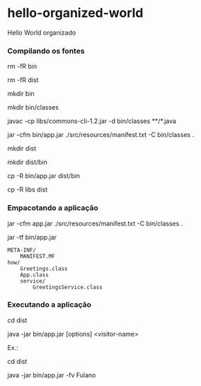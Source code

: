 hello-organized-world
=====================

Hello World  organizado 

### Compilando os fontes
rm -fR bin

rm -fR dist

mkdir bin

mkdir bin/classes

javac -cp libs/commons-cli-1.2.jar -d bin/classes **/*.java

jar -cfm bin/app.jar ./src/resources/manifest.txt -C bin/classes .

mkdir dist

mkdir dist/bin

cp -R bin/app.jar dist/bin 

cp -R libs dist 



### Empacotando a aplicação
jar -cfm app.jar ./src/resources/manifest.txt -C bin/classes .

jar -tf bin/app.jar 


	META-INF/
		MANIFEST.MF
	how/
		Greetings.class
		App.class
		service/
			GreetingsService.class


### Executando a aplicação
cd dist

java -jar bin/app.jar [options] \<visitor-name\>

Ex.: 

cd dist

java -jar bin/app.jar -fv Fulano
